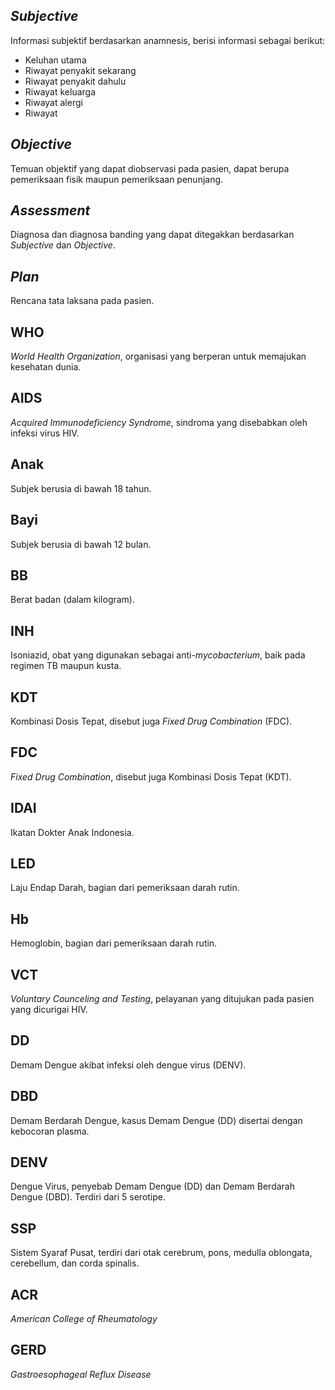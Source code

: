 ## *Subjective*
Informasi subjektif berdasarkan anamnesis, berisi informasi sebagai berikut:

* Keluhan utama
* Riwayat penyakit sekarang
* Riwayat penyakit dahulu
* Riwayat keluarga
* Riwayat alergi
* Riwayat 

## *Objective*
Temuan objektif yang dapat diobservasi pada pasien, dapat berupa pemeriksaan
fisik maupun pemeriksaan penunjang.

## *Assessment*
Diagnosa dan diagnosa banding yang dapat ditegakkan berdasarkan *Subjective*
dan *Objective*.

## *Plan*
Rencana tata laksana pada pasien.

## WHO
*World Health Organization*, organisasi yang berperan untuk memajukan kesehatan dunia.

## AIDS
*Acquired Immunodeficiency Syndrome*, sindroma yang disebabkan oleh infeksi virus HIV.

## Anak
Subjek berusia di bawah 18 tahun.

## Bayi
Subjek berusia di bawah 12 bulan.

## BB
Berat badan (dalam kilogram).

## INH
Isoniazid, obat yang digunakan sebagai anti-*mycobacterium*, baik pada regimen
TB maupun kusta.

## KDT
Kombinasi Dosis Tepat, disebut juga *Fixed Drug Combination* (FDC).

## FDC
*Fixed Drug Combination*, disebut juga Kombinasi Dosis Tepat (KDT).

## IDAI
Ikatan Dokter Anak Indonesia.

## LED
Laju Endap Darah, bagian dari pemeriksaan darah rutin.

## Hb
Hemoglobin, bagian dari pemeriksaan darah rutin.

## VCT
*Voluntary Counceling and Testing*, pelayanan yang ditujukan pada pasien yang
dicurigai HIV.

## DD
Demam Dengue akibat infeksi oleh dengue virus (DENV).

## DBD
Demam Berdarah Dengue, kasus Demam Dengue (DD) disertai dengan kebocoran plasma.

## DENV
Dengue Virus, penyebab Demam Dengue (DD) dan Demam Berdarah Dengue (DBD).
Terdiri dari 5 serotipe.

## SSP
Sistem Syaraf Pusat, terdiri dari otak cerebrum, pons, medulla oblongata, cerebellum, dan corda spinalis.

## ACR
*American College of Rheumatology*

## GERD
*Gastroesophageal Reflux Disease*
